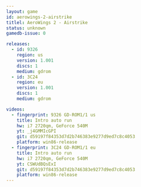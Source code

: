 ```yaml
---
layout: game
id: aerowings-2-airstrike
titlel: AeroWings 2 - Airstrike
status: unknown
gamedb-issue: 0

releases:
  - id: 9326
    region: us
    version: 1.001
    discs: 1
    medium: gdrom
  - id: 3C24
    region: eu
    version: 1.001
    discs: 1
    medium: gdrom

videos:
  - fingerprint: 9326 GD-ROM1/1 us
    title: Intro auto run
    hw: i7 2720qm, GeForce 540M
    yt: _j4GMMIcGPI
    git: d59197f84353d7d2b746383e9277d9ed7c8c4053
    platform: win86-release
  - fingerprint: 3C24 GD-ROM1/1 eu
    title: Intro auto run
    hw: i7 2720qm, GeForce 540M
    yt: CSWUdBQsExI
    git: d59197f84353d7d2b746383e9277d9ed7c8c4053
    platform: win86-release
---
```

